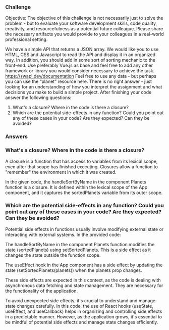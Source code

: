 ### Challenge

Objective: The objective of this challenge is not necessarily just to solve the problem - but to
evaluate your software development skills, code quality, creativity, and resourcefulness as a
potential future colleague. Please share the necessary artifacts you would provide to your
colleagues in a real-world professional setting.

We have a simple API that returns a JSON array. We would like you to use HTML, CSS and
Javascript to read the API and display it in an organized way. In addition, you should add in
some sort of sorting mechanic to the front-end. Use preferably Vue.js as base and feel free to
add any other framework or library you would consider necessary to achieve the task.
https://swapi.dev/documentation
Feel free to use any data - but perhaps you can use the “planet” resource here.
There is no right answer - just looking for an understanding of how you interpret the assignment
and what decisions you make to build a simple project.
After finishing your code answer the following questions:

1. What's a closure? Where in the code is there a closure?
2. Which are the potential side-effects in any function? Could you point out any of these cases in
   your code? Are they expected? Can they be avoided?

### Answers

### What's a closure? Where in the code is there a closure?

A closure is a function that has access to variables from its lexical scope, even after that scope has finished executing. Closures allow a function to "remember" the environment in which it was created.

In the given code, the handleSortByName in the component Planets function is a closure. It is defined within the lexical scope of the App component, and it captures the sortedPlanets variable from its outer scope.

### Which are the potential side-effects in any function? Could you point out any of these cases in your code? Are they expected? Can they be avoided?

Potential side effects in functions usually involve modifying external state or interacting with external systems. In the provided code:

The handleSortByName in the component Planets function modifies the state (sortedPlanets) using setSortedPlanets. This is a side effect as it changes the state outside the function scope.

The useEffect hook in the App component has a side effect by updating the state (setSortedPlanets(planets)) when the planets prop changes.

These side effects are expected in this context, as the code is dealing with asynchronous data fetching and state management. They are necessary for the functionality of the application.

To avoid unexpected side effects, it's crucial to understand and manage state changes carefully. In this code, the use of React hooks (useState, useEffect, and useCallback) helps in organizing and controlling side effects in a predictable manner. However, as the application grows, it's essential to be mindful of potential side effects and manage state changes efficiently.
